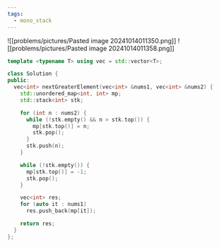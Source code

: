```yaml
---
tags:
  - mono_stack
---
```

![[problems/pictures/Pasted image 20241014011350.png]]
![[problems/pictures/Pasted image 20241014011358.png]]



```c++
template <typename T> using vec = std::vector<T>;

class Solution {
public:
  vec<int> nextGreaterElement(vec<int> &nums1, vec<int> &nums2) {
    std::unordered_map<int, int> mp;
    std::stack<int> stk;

    for (int n : nums2) {
      while (!stk.empty() && n > stk.top()) {
        mp[stk.top()] = n;
        stk.pop();
      }
      stk.push(n);
    }

    while (!stk.empty()) {
      mp[stk.top()] = -1;
      stk.pop();
    }

    vec<int> res;
    for (auto it : nums1)
      res.push_back(mp[it]);

    return res;
  }
};
```
